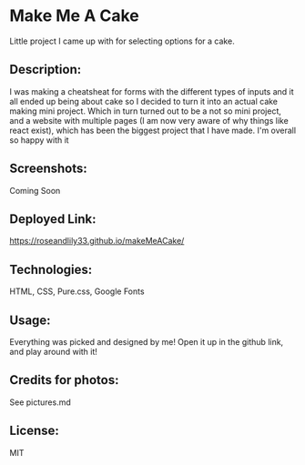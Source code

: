 # Make Me A Cake
Little project I came up with for selecting options for a cake.

## Description:
I was making a cheatsheat for forms with the different types of inputs and it all ended up being about cake so I decided to turn it into an actual cake making mini project. Which in turn turned out to be a not so mini project, and a website with multiple pages (I am now very aware of why things like react exist), which has been the biggest project that I have made. I'm overall so happy with it 

## Screenshots:
Coming Soon

## Deployed Link:
https://roseandlily33.github.io/makeMeACake/

## Technologies:
HTML, CSS, Pure.css, Google Fonts

## Usage:
Everything was picked and designed by me!
Open it up in the github link, and play around with it!

## Credits for photos:
See pictures.md

## License:
MIT

  
